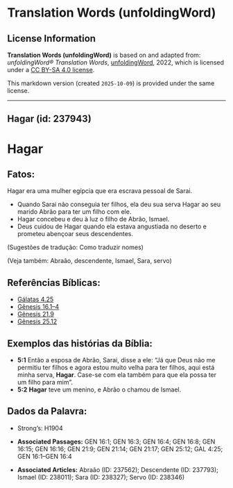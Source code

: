 # Translation Words (unfoldingWord)

## License Information

**Translation Words (unfoldingWord)** is based on and adapted from: _unfoldingWord® Translation Words_, [unfoldingWord](https://unfoldingword.org/utw), 2022, which is licensed under a [CC BY-SA 4.0 license](https://creativecommons.org/licenses/by-sa/4.0/legalcode.en).

This markdown version (created `2025-10-09`) is provided under the same license.



--------------------------------

## Hagar (id: 237943)

Hagar
=====

Fatos:
------

Hagar era uma mulher egípcia que era escrava pessoal de Sarai.

* Quando Sarai não conseguia ter filhos, ela deu sua serva Hagar ao seu marido Abrão para ter um filho com ele.
* Hagar concebeu e deu à luz o filho de Abrão, Ismael.
* Deus cuidou de Hagar quando ela estava angustiada no deserto e prometeu abençoar seus descendentes.

(Sugestões de tradução: Como traduzir nomes)

(Veja também: Abraão, descendente, Ismael, Sara, servo)

Referências Bíblicas:
---------------------

* [Gálatas 4\.25](https://ref.ly/Gal4:25)
* [Gênesis 16\.1–4](https://ref.ly/Gen16:1-Gen16:4)
* [Gênesis 21\.9](https://ref.ly/Gen21:9)
* [Gênesis 25\.12](https://ref.ly/Gen25:12)

Exemplos das histórias da Bíblia:
---------------------------------

* **5:1** Então a esposa de Abrão, Sarai, disse a ele: “Já que Deus não me permitiu ter filhos e agora estou muito velha para ter filhos, aqui está minha serva, **Hagar**. Case\-se com ela também para que ela possa ter um filho para mim”.
* **5:2** **Hagar** teve um menino, e Abrão o chamou de Ismael.

Dados da Palavra:
-----------------

* Strong’s: H1904

* **Associated Passages:** GEN 16:1; GEN 16:3; GEN 16:4; GEN 16:8; GEN 16:15; GEN 16:16; GEN 21:9; GEN 21:14; GEN 21:17; GEN 25:12; GAL 4:25; GEN 16:1–GEN 16:4
* **Associated Articles:** Abraão (ID: 237562); Descendente (ID: 237793); Ismael (ID: 238011); Sara (ID: 238327); Servo (ID: 238346)

